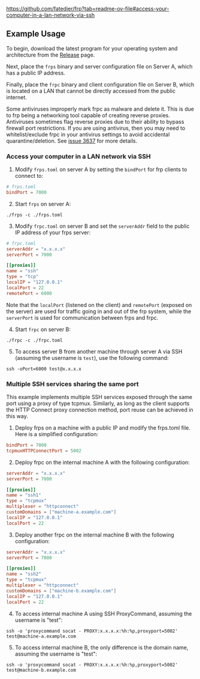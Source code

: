 https://github.com/fatedier/frp?tab=readme-ov-file#access-your-computer-in-a-lan-network-via-ssh

## Example Usage

To begin, download the latest program for your operating system and architecture from the [Release](https://github.com/fatedier/frp/releases) page.

Next, place the `frps` binary and server configuration file on Server A, which has a public IP address.

Finally, place the `frpc` binary and client configuration file on Server B, which is located on a LAN that cannot be directly accessed from the public internet.

Some antiviruses improperly mark frpc as malware and delete it. This is due to frp being a networking tool capable of creating reverse proxies. Antiviruses sometimes flag reverse proxies due to their ability to bypass firewall port restrictions. If you are using antivirus, then you may need to whitelist/exclude frpc in your antivirus settings to avoid accidental quarantine/deletion. See [issue 3637](https://github.com/fatedier/frp/issues/3637) for more details.

### Access your computer in a LAN network via SSH

1. Modify `frps.toml` on server A by setting the `bindPort` for frp clients to connect to:

  ```toml
  # frps.toml
  bindPort = 7000
  ```

2. Start `frps` on server A:

  `./frps -c ./frps.toml`

3. Modify `frpc.toml` on server B and set the `serverAddr` field to the public IP address of your frps server:

  ```toml
  # frpc.toml
  serverAddr = "x.x.x.x"
  serverPort = 7000

  [[proxies]]
  name = "ssh"
  type = "tcp"
  localIP = "127.0.0.1"
  localPort = 22
  remotePort = 6000
  ```

Note that the `localPort` (listened on the client) and `remotePort` (exposed on the server) are used for traffic going in and out of the frp system, while the `serverPort` is used for communication between frps and frpc.

4. Start `frpc` on server B:

  `./frpc -c ./frpc.toml`

5. To access server B from another machine through server A via SSH (assuming the username is `test`), use the following command:

  `ssh -oPort=6000 test@x.x.x.x`

### Multiple SSH services sharing the same port

This example implements multiple SSH services exposed through the same port using a proxy of type tcpmux. Similarly, as long as the client supports the HTTP Connect proxy connection method, port reuse can be achieved in this way.

1. Deploy frps on a machine with a public IP and modify the frps.toml file. Here is a simplified configuration:

  ```toml
  bindPort = 7000
  tcpmuxHTTPConnectPort = 5002
  ```

2. Deploy frpc on the internal machine A with the following configuration:

  ```toml
  serverAddr = "x.x.x.x"
  serverPort = 7000

  [[proxies]]
  name = "ssh1"
  type = "tcpmux"
  multiplexer = "httpconnect"
  customDomains = ["machine-a.example.com"]
  localIP = "127.0.0.1"
  localPort = 22
  ```

3. Deploy another frpc on the internal machine B with the following configuration:

  ```toml
  serverAddr = "x.x.x.x"
  serverPort = 7000

  [[proxies]]
  name = "ssh2"
  type = "tcpmux"
  multiplexer = "httpconnect"
  customDomains = ["machine-b.example.com"]
  localIP = "127.0.0.1"
  localPort = 22
  ```

4. To access internal machine A using SSH ProxyCommand, assuming the username is "test":

  `ssh -o 'proxycommand socat - PROXY:x.x.x.x:%h:%p,proxyport=5002' test@machine-a.example.com`

5. To access internal machine B, the only difference is the domain name, assuming the username is "test":

  `ssh -o 'proxycommand socat - PROXY:x.x.x.x:%h:%p,proxyport=5002' test@machine-b.example.com`
